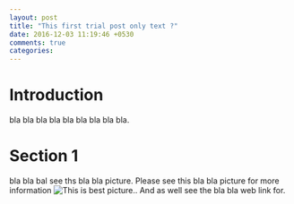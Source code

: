 ```yaml
---
layout: post
title: "This first trial post only text ?"
date: 2016-12-03 11:19:46 +0530
comments: true
categories: 
---
```


# Introduction
bla bla bla bla bla bla bla bla bla.

# Section 1
bla bla bal see ths bla bla picture. Please see this bla bla picture for more information ![This is best picture.](C:\Users\akkoli\Documents\Hausala\pic\wastebin.jpeg). And as well see the bla bla web link for. 